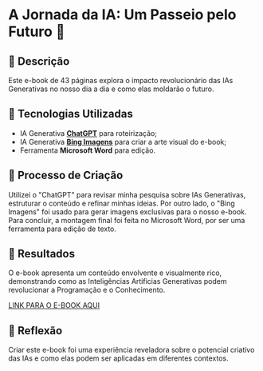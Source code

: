 # A Jornada da IA: Um Passeio pelo Futuro 🌌

## 📒 Descrição
Este e-book de 43 páginas explora o impacto revolucionário das IAs Generativas no nosso dia a dia e como elas moldarão o futuro.

## 🤖 Tecnologias Utilizadas
- IA Generativa **[ChatGPT](https://chat.openai.com)** para roteirização;
- IA Generativa **[Bing Imagens](https://www.bing.com/images/create?cc=br)** para criar a arte visual do e-book;
- Ferramenta **Microsoft Word** para edição.

## 🧐 Processo de Criação
Utilizei o "ChatGPT" para revisar minha pesquisa sobre IAs Generativas, estruturar o conteúdo e refinar minhas ideias. Por outro lado, o "Bing Imagens" foi usado para gerar imagens exclusivas para o nosso e-book. Para concluir, a montagem final foi feita no Microsoft Word, por ser uma ferramenta para edição de texto.

## 🚀 Resultados
O e-book apresenta um conteúdo envolvente e visualmente rico, demonstrando como as Inteligências Artificias Generativas podem revolucionar a Programação e o Conhecimento.

[LINK PARA O E-BOOK AQUI]()

## 💭 Reflexão
Criar este e-book foi uma experiência reveladora sobre o potencial criativo das IAs e como elas podem ser aplicadas em diferentes contextos.
